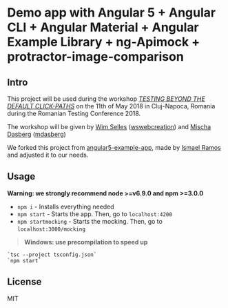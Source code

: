 # Demo app with Angular 5 + Angular CLI + Angular Material + Angular Example Library + ng-Apimock + protractor-image-comparison

## Intro
This project will be used during the workshop [*TESTING BEYOND THE DEFAULT CLICK-PATHS*](https://romaniatesting.ro/sessions/testing-beyond-the-default-click-paths/) on the 11th of May 2018 in  Cluj-Napoca, Romania during the Romanian Testing Conference 2018.

The workshop will be given by [Wim Selles](https://romaniatesting.ro/speakers/wim-selles/) ([wswebcreation](https://github.com/wswebcreation/)) and [Mischa Dasberg](https://romaniatesting.ro/speakers/mischa-dasberg/) ([mdasberg](https://github.com/mdasberg))

We forked this project from [angular5-example-app](https://github.com/Ismaestro/angular5-example-app), made by [Ismael Ramos](https://github.com/Ismaestro) and adjusted it to our needs.

## Usage

**Warning: we strongly recommend node >=v6.9.0 and npm >=3.0.0**

- `npm i` - Installs everything needed
- `npm start` - Starts the app. Then, go to `localhost:4200`
- `npm startmocking` - Starts the mocking. Then, go to `localhost:3000/mocking`


> **Windows: use precompilation to speed up**

    `tsc --project tsconfig.json`
    `npm start`

## License

MIT
